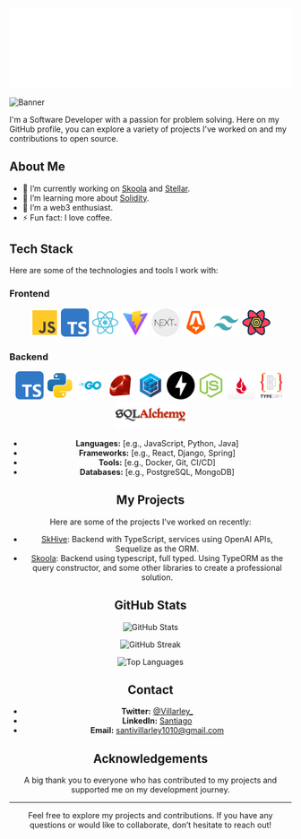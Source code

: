 ![Greeting](greeting.gif)

![Banner](github.png) <!-- Replace this with the path to your banner image -->

I'm a Software Developer with a passion for problem solving. Here on my GitHub profile, you can explore a variety of projects I've worked on and my contributions to open source.

## About Me

- 🔭 I’m currently working on [Skoola](https://github.com/villarley/skooladb) and [Stellar](https://github.com/KevinLatino/Stellar-Landing-Page).
- 🌱 I’m learning more about [Solidity](https://soliditylang.org/).
- 👯 I’m a web3 enthusiast.
- ⚡ Fun fact: I love coffee.

## Tech Stack

Here are some of the technologies and tools I work with:

### Frontend
<div align="center">
  <img height="50rem" src="./techStack/frontend/js.svg"/>
  <img height="50rem" src="./techStack/frontend/typescript.svg"/>
  <img height="50rem" src="./techStack/frontend/react.svg"/>
  <img height="50rem" src="./techStack/frontend/vite.svg"/>
  <img height="50rem" src="./techStack/frontend/nextjs.webp"/>
  <img height="50rem" src="./techStack/frontend/astro.svg"/>
  <img height="50rem" src="./techStack/frontend/tailwind.svg"/>
  <img height="50rem" src="./techStack/frontend/reactquery.png"/>
  
</div>

### Backend
<div align="center">
  <img height="50rem" src="./techStack/backend/typescript.svg"/>
  <img height="50rem" src="./techStack/backend/python.svg"/>
  <img height="50rem" src="./techStack/backend/go.svg"/>
  <img height="50rem" src="./techStack/backend/ruby.svg"/>
  <img height="50rem" src="./techStack/backend/sequelize.svg"/>
  <img height="50rem" src="./techStack/backend/fastapi.svg"/>
  <img height="50rem" src="./techStack/backend/node.svg"/>
  <img height="50rem" src="./techStack/backend/backblaze.png"/>
  <img height="50rem" src="./techStack/backend/typeorm.png"/>
  <img height="50rem" src="./techStack/backend/sqlalchemy.jpg"/>
<div/>


- **Languages:** [e.g., JavaScript, Python, Java]
- **Frameworks:** [e.g., React, Django, Spring]
- **Tools:** [e.g., Docker, Git, CI/CD]
- **Databases:** [e.g., PostgreSQL, MongoDB]

## My Projects

Here are some of the projects I've worked on recently:

- [SkHive](https://github.com/Villarley/SkHiveDB): Backend with TypeScript, services using OpenAI APIs, Sequelize as the ORM.
- [Skoola](https://github.com/Villarley/SkoolaDB): Backend using typescript, full typed. Using TypeORM as the query constructor, and some other libraries to create a professional solution.

## GitHub Stats

![GitHub Stats](https://github-readme-stats.vercel.app/api?username=villarley&show_icons=true&hide_title=true&hide=prs&count_private=true&hide_border=true&theme=radical)

![GitHub Streak](https://github-readme-streak-stats.herokuapp.com/?user=villarley&theme=radical)

![Top Languages](https://github-readme-stats.vercel.app/api/top-langs/?username=villarley&theme=radical)


## Contact

- **Twitter:** [@Villarley_](https://twitter.com/Villarley_)
- **LinkedIn:** [Santiago](https://linkedin.com/in/SantiagoVillarrealArley)
- **Email:** [santivillarley1010@gmail.com](mailto:santivillarley1010@gmail.com)

## Acknowledgements

A big thank you to everyone who has contributed to my projects and supported me on my development journey. 

---

Feel free to explore my projects and contributions. If you have any questions or would like to collaborate, don’t hesitate to reach out!

